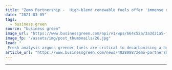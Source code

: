 ```yaml
---
title: "Zemo Partnership -  High-blend renewable fuels offer 'immense opportunity' to cut HGV emissions"
date: "2021-03-05"
tags: 
  - business green
source: "business green"
image_url: "https://www.businessgreen.com/api/v1/wps/664c52a/3a3d21a5-f8a0-496f-bfb7-101e36d9eb8b/7/Hymas-truck-185x114.jpg"
image_fp: "/assets/img/post_thumbnails/26.jpg"
lead: "
 Fresh analysis argues greener fuels are critical to decarbonising a heavy-duty road transport sector that is lagging on electrification ..."
article_url: "https://www.businessgreen.com/news/4028088/zemo-partnership-blend-renewable-fuels-offer-immense-opportunity-cut-hgv-emissions"
---
```


---
